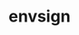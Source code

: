 # envsign

> <script src="https://envsign.herokuapp.com/?text=local&color=cccccc" />
> <script src="https://envsign.herokuapp.com/?text=dev1&color=d1d1ff" />
> <script src="https://envsign.herokuapp.com/?text=staging&color=fff38d" />
> <script src="https://envsign.herokuapp.com/?text=prod_replica&color=8bfff4" />
> <script src="https://envsign.herokuapp.com/?text=prod&color=ff928a" />
